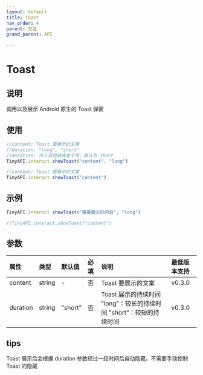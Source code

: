 ```yaml
---
layout: default
title: Toast
nav_order: 4
parent: 交互
grand_parent: API

---
```


# Toast

## 说明

调用以及展示 Android 原生的 Toast 弹窗

## 使用

```javascript
//content: Toast 要展示的文案
//duration: "long", "short"
//duration: 传入其他值或者不传，默认为 short
TinyAPI.interact.showToast("content", "long")

//content: Toast 要展示的文案
TinyAPI.interact.showToast("content")
```

## 示例

```javascript
TinyAPI.interact.showToast("需要展示的内容", "long")

//TinyAPI.interact.showToast("content")

```

## 参数


| 属性 | 类型 | 默认值 | 必填  | 说明                                             | 最低版本支持 |
|:----|:----|:----|:----|:-----------------------------------------------|:-----------|
| content | string | -   | 否   | Toast 要展示的文案                                   | v0.3.0 |
| duration | string | "short"    | 否   | Toast 展示的持续时间  "long"：较长的持续时间  "short"：较短的持续时间 | v0.3.0 |

## tips

Toast 展示后会根据 duration 参数经过一段时间后自动隐藏。不需要手动控制 Toast 的隐藏
